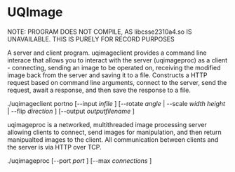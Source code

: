 # UQImage

NOTE: PROGRAM DOES NOT COMPILE, AS libcsse2310a4.so IS UNAVAILABLE. THIS IS PURELY FOR RECORD PURPOSES

A server and client program. uqimageclient provides a command line interace that allows you to interact with the server (uqimageproc) as a client - connecting, sending an image to be operated on, receiving the modified image back from the server and saving it to a file. Constructs a HTTP request based on command line arguments, connect to the server, send the request, await a response, and then save the response to a file.

./uqimageclient portno [--input _infile_ ] [--rotate _angle_ |
--scale _width_ _height_ | --flip _direction_ ] [--output _outputfilename_ ]

uqimageproc is a networked, multithreaded image processing server allowing clients to connect, send images for manipulation, and then return manipualted images to the client. All communication between clients and the server is via HTTP over TCP.

./uqimageproc [--port _port_ ] [--max _connections_ ]
